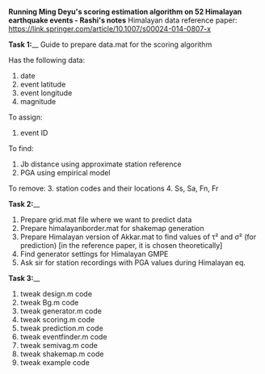 **Running Ming Deyu's scoring estimation algorithm on 52 Himalayan earthquake events - Rashi's notes**
Himalayan data reference paper: https://link.springer.com/article/10.1007/s00024-014-0807-x

**Task 1:**__
Guide to prepare data.mat for the scoring algorithm

Has the following data:
1. date
2. event latitude
3. event longitude
4. magnitude

To assign:
1. event ID

To find:
1. Jb distance using approximate station reference
2. PGA using empirical model

To remove:
3. station codes and their locations
4. Ss, Sa, Fn, Fr

**Task 2:**__
1. Prepare grid.mat file where we want to predict data
2. Prepare himalayanborder.mat for shakemap generation
3. Prepare Himalayan version of Akkar.mat to find values of τ² and σ² (for prediction) [in the reference paper, it is chosen theoretically]
4. Find generator settings for Himalayan GMPE
5. Ask sir for station recordings with PGA values during Himalayan eq.

**Task 3:**__
1. tweak design.m code
2. tweak Bg.m code
3. tweak generator.m code
4. tweak scoring.m code
5. tweak prediction.m code
6. tweak eventfinder.m code
7. tweak semivag.m code
8. tweak shakemap.m code
9. tweak example code

